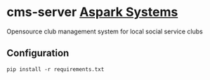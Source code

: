 # cms-server [Aspark Systems](https://www.asparksys.com)
Opensource club management system for local social service clubs

## Configuration


`
pip install -r requirements.txt
`
